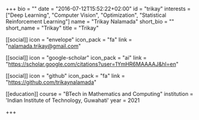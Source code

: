 +++ bio = "" date = "2016-07-12T15:52:22+02:00" id = "trikay" interests = ["Deep Learning", "Computer Vision", "Optimization", "Statistical Reinforcement Learning"] name = "Trikay Nalamada" short_bio = "" short_name = "Trikay" title = "Trikay" 

[[social]] icon = "envelope" icon_pack = "fa" link = "nalamada.trikay@gmail.com"

[[social]] icon = "google-scholar" icon_pack = "ai" link = "https://scholar.google.com/citations?user=1YmHR6MAAAAJ&hl=en"

[[social]] icon = "github" icon_pack = "fa" link = "https://github.com/trikaynalamada"

[[education]] course = "BTech in Mathematics and Computing" institution = 'Indian Institute of Technology, Guwahati' year = 2021


+++
